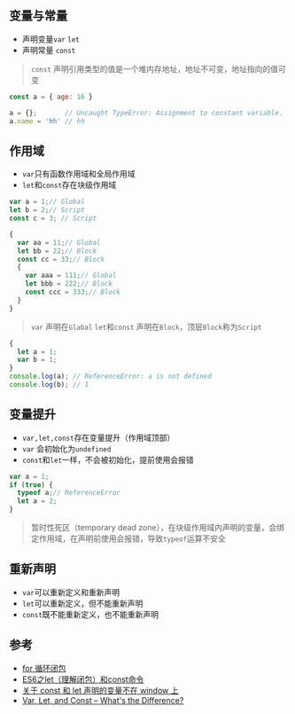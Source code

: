 ## 变量与常量

* 声明变量`var` `let`
* 声明常量 `const`

> `const` 声明引用类型的值是一个堆内存地址，地址不可变，地址指向的值可变

```javascript
const a = { age: 16 }

a = {};       // Uncaught TypeError: Assignment to constant variable.
a.name = 'hh' // hh
```


## 作用域
* `var`只有函数作用域和全局作用域
* `let`和`const`存在块级作用域

```js
var a = 1;// Global
let b = 2;// Script
const c = 3; // Script

{
  var aa = 11;// Global
  let bb = 22;// Block
  const cc = 33;// Block
  {
    var aaa = 111;// Global
    let bbb = 222;// Block
    const ccc = 333;// Block
  }
}
```
> `var` 声明在`Glabal`
> `let`和`const` 声明在`Block`，顶层`Block`称为`Script`
```js
{
  let a = 1;
  var b = 1;
}
console.log(a); // ReferenceError: a is not defined
console.log(b); // 1
```

## 变量提升
* `var,let,const`存在变量提升（作用域顶部）
* `var` 会初始化为`undefined`
* `const`和`let`一样，不会被初始化，提前使用会报错

```js
var a = 1;
if (true) {
  typeof a;// ReferenceError
  let a = 2;
}
```
> 暂时性死区（temporary dead zone），在块级作用域内声明的变量，会绑定作用域，在声明前使用会报错，导致`typeof`运算不安全

## 重新声明
* `var`可以重新定义和重新声明
* `let`可以重新定义，但不能重新声明
* `const`既不能重新定义，也不能重新声明

## 参考
* [for 循环闭包](https://github.com/shuch/blog/tree/master/scope/block)
* [ES6之let（理解闭包）和const命令](https://www.cnblogs.com/zhuzhenwei918/p/6131345.html)
* [关于 const 和 let 声明的变量不在 window 上](https://github.com/Advanced-Frontend/Daily-Interview-Question/issues/30)
* [Var, Let, and Const – What's the Difference?](https://www.freecodecamp.org/news/var-let-and-const-whats-the-difference/)



